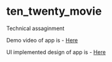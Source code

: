 # ten_twenty_movie

Technical assaginment



Demo video of app is - [Here](https://www.loom.com/share/33b3783c8fe142608bf46c2936de6eff)

UI implemented design of app is - [Here](https://drive.google.com/drive/folders/1HPt5ljHO5PVHEYY9sPFxCNf5SIopFf2W?usp=sharing)

